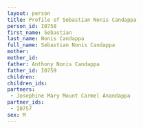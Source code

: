 ```yaml
---
layout: person
title: Profile of Sebastian Nonis Candappa
person_id: I0758
first_name: Sebastian
last_name: Nonis Candappa
full_name: Sebastian Nonis Candappa
mother: 
mother_id: 
father: Anthony Nonis Candappa
father_id: I0759
children:
children_ids:
partners:
 - Josephine Mary Mount Carmel Anandappa
partner_ids:
 - I0757
sex: M
---
```


